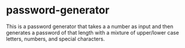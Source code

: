 # password-generator

This is a password generator that takes a a number as input and then generates a password of that length with a mixture of upper/lower case
letters, numbers, and special characters.
